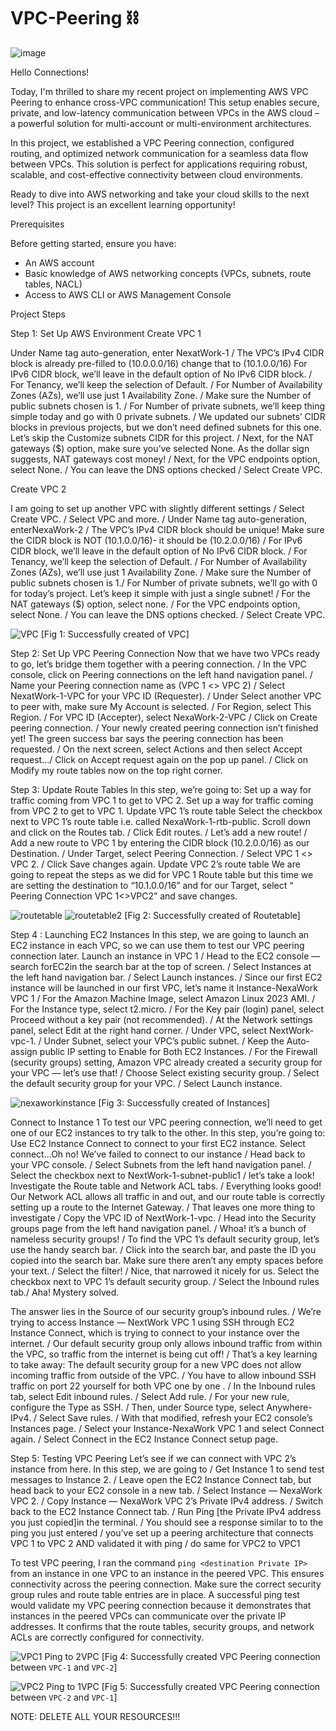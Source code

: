 # VPC-Peering ⛓️
![image](https://github.com/user-attachments/assets/895ee794-101d-4f1b-8bc9-adc66f54ad79)


Hello Connections!

Today, I'm thrilled to share my recent project on implementing AWS VPC Peering to enhance cross-VPC
communication! This setup enables secure, private, and low-latency communication between VPCs in
the AWS cloud – a powerful solution for multi-account or multi-environment architectures.

In this project, we established a VPC Peering connection, configured routing, and optimized network
communication for a seamless data flow between VPCs. This solution is perfect for applications
requiring robust, scalable, and cost-effective connectivity between cloud environments.

Ready to dive into AWS networking and take your cloud skills to the next level? This project is an
excellent learning opportunity!

Prerequisites

Before getting started, ensure you have:
- An AWS account
- Basic knowledge of AWS networking concepts (VPCs, subnets, route tables, NACL)
- Access to AWS CLI or AWS Management Console

Project Steps

Step 1: Set Up AWS Environment
Create VPC 1

Under Name tag auto-generation, enter NexatWork-1 / The VPC’s IPv4 CIDR block is already pre-filled
to (10.0.0.0/16) change that to (10.1.0.0/16) For IPv6 CIDR block, we’ll leave in the default option of No
IPv6 CIDR block. / For Tenancy, we’ll keep the selection of Default. / For Number of Availability Zones
(AZs), we’ll use just 1 Availability Zone. / Make sure the Number of public subnets chosen is 1. /
For Number of private subnets, we’ll keep thing simple today and go with 0 private subnets. / We
updated our subnets’ CIDR blocks in previous projects, but we don’t need defined subnets for this one.
Let’s skip the Customize subnets CIDR for this project. / Next, for the NAT gateways ($) option, make
sure you’ve selected None. As the dollar sign suggests, NAT gateways cost money! / Next, for the VPC
endpoints option, select None. / You can leave the DNS options checked / Select Create VPC.

Create VPC 2

I am going to set up another VPC with slightly different settings / Select Create VPC. / Select VPC and
more. / Under Name tag auto-generation, enterNexaWork-2 / The VPC’s IPv4 CIDR block should be
unique! Make sure the CIDR block is NOT (10.1.0.0/16)- it should be (10.2.0.0/16) / For IPv6 CIDR block,
we’ll leave in the default option of No IPv6 CIDR block. / For Tenancy, we’ll keep the selection of Default.
/ For Number of Availability Zones (AZs), we’ll use just 1 Availability Zone. / Make sure the Number of
public subnets chosen is 1./ For Number of private subnets, we’ll go with 0 for today’s project. Let’s keep
it simple with just a single subnet! / For the NAT gateways ($) option, select none. / For the VPC
endpoints option, select None. / You can leave the DNS options checked. / Select Create VPC.

![VPC](https://github.com/user-attachments/assets/ed8235ee-0bdb-4591-a912-2ef4bb431693)
                          [Fig 1: Successfully created of VPC]

Step 2: Set Up VPC Peering Connection
Now that we have two VPCs ready to go, let’s bridge them together with a peering connection. / In the
VPC console, click on Peering connections on the left hand navigation panel. / Name your Peering
connection name as (VPC 1 <> VPC 2) / Select NexatWork-1-VPC for your VPC ID (Requester). /
Under Select another VPC to peer with, make sure My Account is selected. / For Region, select This
Region. / For VPC ID (Accepter), select NexaWork-2-VPC / Click on Create peering connection. / Your
newly created peering connection isn’t finished yet! The green success bar says the peering
connection has been requested. / On the next screen, select Actions and then select Accept request…/
Click on Accept request again on the pop up panel. / Click on Modify my route tables now on the top
right corner.

Step 3: Update Route Tables
In this step, we’re going to:
Set up a way for traffic coming from VPC 1 to get to VPC 2.
Set up a way for traffic coming from VPC 2 to get to VPC 1.
Update VPC 1’s route table
Select the checkbox next to VPC 1’s route table i.e. called NexaWork-1-rtb-public.
Scroll down and click on the Routes tab. / Click Edit routes. / Let’s add a new route! / Add a new route
to VPC 1 by entering the CIDR block (10.2.0.0/16) as our Destination. / Under Target, select Peering
Connection. / Select VPC 1 <> VPC 2. / Click Save changes again.
Update VPC 2’s route table
We are going to repeat the steps as we did for VPC 1 Route table but this time we are setting
the destination to “10.1.0.0/16” and for our Target, select “ Peering Connection VPC 1<>VPC2” and save
changes.

![routetable](https://github.com/user-attachments/assets/e87957e2-ecd9-4578-882a-7cfb45ab1ec3)
![routetable2](https://github.com/user-attachments/assets/dc2158d6-513d-4c34-8a15-19c2b0aaf859)
                          [Fig 2: Successfully created of Routetable]

Step 4 : Launching EC2 Instances
In this step, we are going to launch an EC2 instance in each VPC, so we can use them to test our VPC
peering connection later. Launch an instance in VPC 1 / Head to the EC2 console — search forEC2in the
search bar at the top of screen. / Select Instances at the left hand navigation bar. / Select Launch
instances. / Since our first EC2 instance will be launched in our first VPC, let’s name it Instance-NexaWork
VPC 1 / For the Amazon Machine Image, select Amazon Linux 2023 AMI. / For the Instance
type, select t2.micro. / For the Key pair (login) panel, select Proceed without a key pair (not
recommended). / At the Network settings panel, select Edit at the right hand corner. / Under VPC,
select NextWork-vpc-1. / Under Subnet, select your VPC’s public subnet. / Keep the Auto-assign public
IP setting to Enable for Both EC2 Instances. / For the Firewall (security groups) setting, Amazon VPC
already created a security group for your VPC — let’s use that! / Choose Select existing security group. /
Select the default security group for your VPC. / Select Launch instance.

![nexaworkinstance](https://github.com/user-attachments/assets/b7df1d48-9a18-4b24-9ab4-9870c662f742)
                              [Fig 3: Successfully created of Instances]

Connect to Instance 1
To test our VPC peering connection, we’ll need to get one of our EC2 instances to try talk to the other. In
this step, you’re going to: Use EC2 Instance Connect to connect to your first EC2 instance. Select
connect...Oh no! We’ve failed to connect to our instance / Head back to your VPC console. /
Select Subnets from the left hand navigation panel. / Select the checkbox next
to NextWork-1-subnet-public1 / let’s take a look! Investigate the Route table and Network ACL tabs. /
Everything looks good! Our Network ACL allows all traffic in and out, and our route table is correctly
setting up a route to the Internet Gateway. / That leaves one more thing to investigate / Copy the VPC
ID of NextWork-1-vpc. / Head into the Security groups page from the left hand navigation panel. / Whoa!
it’s a bunch of nameless security groups! / To find the VPC 1’s default security group, let’s use the handy
search bar. / Click into the search bar, and paste the ID you copied into the search bar. Make sure there
aren’t any empty spaces before your text. / Select the filter! / Nice, that narrowed it nicely for us. Select
the checkbox next to VPC 1’s default security group. / Select the Inbound rules tab./ Aha! Mystery
solved.

The answer lies in the Source of our security group’s inbound rules. / We’re trying to access Instance —
NextWork VPC 1 using SSH through EC2 Instance Connect, which is trying to connect to your instance
over the internet. / Our default security group only allows inbound traffic from within the VPC, so traffic
from the internet is being cut off! / That’s a key learning to take away: The default security group for a
new VPC does not allow incoming traffic from outside of the VPC. / You have to allow inbound SSH traffic
on port 22 yourself for both VPC one by one . / In the Inbound rules tab, select Edit inbound rules. /
Select Add rule. / For your new rule, configure the Type as SSH. / Then, under Source type,
select Anywhere-IPv4. / Select Save rules. / With that modified, refresh your EC2
console’s Instances page. / Select your Instance-NexaWork VPC 1 and select Connect again. /
Select Connect in the EC2 Instance Connect setup page.

Step 5: Testing VPC Peering
Let’s see if we can connect with VPC 2’s instance from here.
In this step, we are going to / Get Instance 1 to send test messages to Instance 2. / Leave open the EC2
Instance Connect tab, but head back to your EC2 console in a new tab. / Select Instance —
NexaWork VPC 2. / Copy Instance — NexaWork VPC 2’s Private IPv4 address. / Switch
back to the EC2 Instance Connect tab. / Run Ping [the Private IPv4 address you just copied]in the
terminal. / You should see a response similar to to the ping you just entered / you’ve set up a
peering architecture that connects VPC 1 to VPC 2 AND validated it with ping / do same for VPC2 to VPC1

To test VPC peering, I ran the command `ping <destination Private IP>` from an instance in one VPC to an
instance in the peered VPC. This ensures connectivity across the peering connection. Make sure the
correct security group rules and route table entries are in place.
A successful ping test would validate my VPC peering connection because it demonstrates that instances
in the peered VPCs can communicate over the private IP addresses. It confirms that the route tables,
security groups, and network ACLs are correctly configured for connectivity.

![VPC1 Ping to 2VPC](https://github.com/user-attachments/assets/5e565fbd-669b-4bf7-a864-38d4523a8268)
         [Fig 4: Successfully created VPC Peering connection between `VPC-1` and `VPC-2`]

![VPC2 Ping to 1VPC](https://github.com/user-attachments/assets/21f8d635-165a-4876-bd1a-cd9d9eca6631)
[Fig 5: Successfully created VPC Peering connection between `VPC-2` and `VPC-1`]

NOTE: DELETE ALL YOUR RESOURCES!!!
